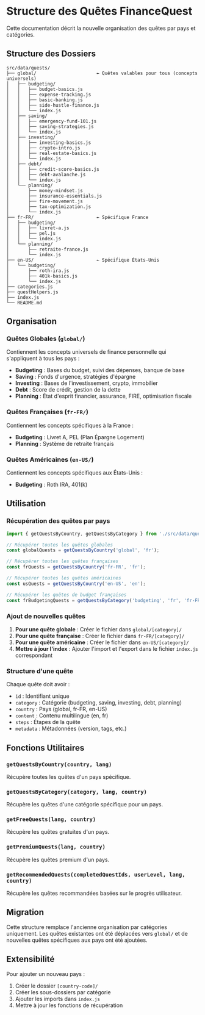 # Structure des Quêtes FinanceQuest

Cette documentation décrit la nouvelle organisation des quêtes par pays et catégories.

## Structure des Dossiers

```
src/data/quests/
├── global/                      ← Quêtes valables pour tous (concepts universels)
│   ├── budgeting/
│   │   ├── budget-basics.js
│   │   ├── expense-tracking.js
│   │   ├── basic-banking.js
│   │   ├── side-hustle-finance.js
│   │   └── index.js
│   ├── saving/
│   │   ├── emergency-fund-101.js
│   │   ├── saving-strategies.js
│   │   └── index.js
│   ├── investing/
│   │   ├── investing-basics.js
│   │   ├── crypto-intro.js
│   │   ├── real-estate-basics.js
│   │   └── index.js
│   ├── debt/
│   │   ├── credit-score-basics.js
│   │   ├── debt-avalanche.js
│   │   └── index.js
│   └── planning/
│       ├── money-mindset.js
│       ├── insurance-essentials.js
│       ├── fire-movement.js
│       ├── tax-optimization.js
│       └── index.js
├── fr-FR/                       ← Spécifique France
│   ├── budgeting/
│   │   ├── livret-a.js
│   │   ├── pel.js
│   │   └── index.js
│   └── planning/
│       ├── retraite-france.js
│       └── index.js
├── en-US/                       ← Spécifique États-Unis
│   └── budgeting/
│       ├── roth-ira.js
│       ├── 401k-basics.js
│       └── index.js
├── categories.js
├── questHelpers.js
├── index.js
└── README.md
```

## Organisation

### Quêtes Globales (`global/`)
Contiennent les concepts universels de finance personnelle qui s'appliquent à tous les pays :
- **Budgeting** : Bases du budget, suivi des dépenses, banque de base
- **Saving** : Fonds d'urgence, stratégies d'épargne
- **Investing** : Bases de l'investissement, crypto, immobilier
- **Debt** : Score de crédit, gestion de la dette
- **Planning** : État d'esprit financier, assurance, FIRE, optimisation fiscale

### Quêtes Françaises (`fr-FR/`)
Contiennent les concepts spécifiques à la France :
- **Budgeting** : Livret A, PEL (Plan Épargne Logement)
- **Planning** : Système de retraite français

### Quêtes Américaines (`en-US/`)
Contiennent les concepts spécifiques aux États-Unis :
- **Budgeting** : Roth IRA, 401(k)

## Utilisation

### Récupération des quêtes par pays

```javascript
import { getQuestsByCountry, getQuestsByCategory } from './src/data/quests/index.js';

// Récupérer toutes les quêtes globales
const globalQuests = getQuestsByCountry('global', 'fr');

// Récupérer toutes les quêtes françaises
const frQuests = getQuestsByCountry('fr-FR', 'fr');

// Récupérer toutes les quêtes américaines
const usQuests = getQuestsByCountry('en-US', 'en');

// Récupérer les quêtes de budget françaises
const frBudgetingQuests = getQuestsByCategory('budgeting', 'fr', 'fr-FR');
```

### Ajout de nouvelles quêtes

1. **Pour une quête globale** : Créer le fichier dans `global/[category]/`
2. **Pour une quête française** : Créer le fichier dans `fr-FR/[category]/`
3. **Pour une quête américaine** : Créer le fichier dans `en-US/[category]/`
4. **Mettre à jour l'index** : Ajouter l'import et l'export dans le fichier `index.js` correspondant

### Structure d'une quête

Chaque quête doit avoir :
- `id` : Identifiant unique
- `category` : Catégorie (budgeting, saving, investing, debt, planning)
- `country` : Pays (global, fr-FR, en-US)
- `content` : Contenu multilingue (en, fr)
- `steps` : Étapes de la quête
- `metadata` : Métadonnées (version, tags, etc.)

## Fonctions Utilitaires

### `getQuestsByCountry(country, lang)`
Récupère toutes les quêtes d'un pays spécifique.

### `getQuestsByCategory(category, lang, country)`
Récupère les quêtes d'une catégorie spécifique pour un pays.

### `getFreeQuests(lang, country)`
Récupère les quêtes gratuites d'un pays.

### `getPremiumQuests(lang, country)`
Récupère les quêtes premium d'un pays.

### `getRecommendedQuests(completedQuestIds, userLevel, lang, country)`
Récupère les quêtes recommandées basées sur le progrès utilisateur.

## Migration

Cette structure remplace l'ancienne organisation par catégories uniquement. Les quêtes existantes ont été déplacées vers `global/` et de nouvelles quêtes spécifiques aux pays ont été ajoutées.

## Extensibilité

Pour ajouter un nouveau pays :
1. Créer le dossier `[country-code]/`
2. Créer les sous-dossiers par catégorie
3. Ajouter les imports dans `index.js`
4. Mettre à jour les fonctions de récupération 